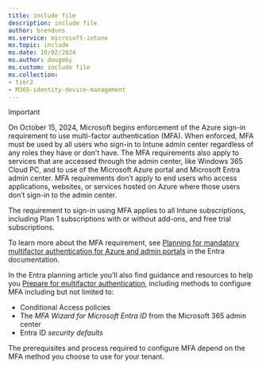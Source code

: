 ```yaml
---
title: include file
description: include file
author: brenduns
ms.service: microsoft-intune
ms.topic: include
ms.date: 10/02/2024
ms.author: dougeby
ms.custom: include file
ms.collection:
- tier2
- M365-identity-device-management
---
```


> [!IMPORTANT]
>
> On October 15, 2024, Microsoft begins enforcement of the Azure sign-in requirement to use multi-factor authentication (MFA). When enforced, MFA must be used by all users who sign-in to Intune admin center regardless of any roles they have or don’t have. The MFA requirements also apply to services that are accessed through the admin center, like Windows 365 Cloud PC, and to use of the Microsoft Azure portal and Microsoft Entra admin center.  MFA requirements don’t apply to end users who access applications, websites, or services hosted on Azure where those users don’t sign-in to the admin center.
>
> The requirement to sign-in using MFA applies to all Intune subscriptions, including Plan 1 subscriptions with or without add-ons, and free trial subscriptions.
>
> To learn more about the MFA requirement, see [Planning for mandatory multifactor authentication for Azure and admin portals](/entra/identity/authentication/concept-mandatory-multifactor-authentication) in the Entra documentation.
>
> In the Entra planning article you’ll also find guidance and resources to help you [Prepare for multifactor authentication](/entra/identity/authentication/concept-mandatory-multifactor-authentication#prepare-for-multifactor-authentication), including methods to configure MFA including but not limited to:
>
> - Conditional Access policies
> - The *MFA Wizard for Microsoft Entra ID* from the Microsoft 365 admin center
> - Entra ID *security defaults*
> 
> The prerequisites and process required to configure MFA depend on the MFA method you choose to use for your tenant.
